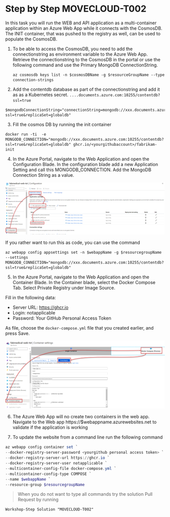 # Step by Step MOVECLOUD-T002

In this task you will run the WEB and API application as a multi-container application within an Azure Web App while it connects with the CosmosDB. The INIT container, that was pushed to the registry as well, can be used to populate the CosmosDB. 

1. To be able to access the CosmosDB, you need to add the connectionstring as environment variable to the Azure Web App. Retrieve the connectionstring to the CosmosDB in the portal or use the following command and use the Primary MongoDB ConnectionString.

    ```
    az cosmosdb keys list -n $cosmosDBName -g $resourceGroupName --type connection-strings
    ```

2. Add the contentdb database as part of the connectionstring and add it as as a Kubernetes secret. `....documents.azure.com:10255/contentdb?ssl=true`

 ```
 $mongodbConnectionString="connectionString=mongodb://xxx.documents.azure.com:10255/contentdb?ssl=true&replicaSet=globaldb"
 ```
3. Fill the cosmos DB by running the init container

```
docker run -ti  -e MONGODB_CONNECTION="mongodb://xxx.documents.azure.com:10255/contentdb?ssl=true&replicaSet=globaldb" ghcr.io/<yourgithubaccount>/fabrikam-init
```
4. In the Azure Portal, navigate to the Web Application and open the Configuration Blade. In the configuration blade add a new Application Setting and call this MONGODB_CONNECTION. Add the MongoDB Connection String as a value.

![](/Assets/AppSetting.png)

If you rather want to run this as code, you can use the command

```
az webapp config appsettings set -n $webappName -g $resourcegroupName --settings MONGODB_CONNECTION="mongodb://xxx.documents.azure.com:10255/contentdb?ssl=true&replicaSet=globaldb"
```

5. In the Azure Portal, navigate to the Web Application and open the Container Blade. In the Container blade, select the Docker Compose Tab. Select Private Registry under Image Source. 

Fill in the following data:
* Server URL: https://ghcr.io
* Login: notapplicable
* Password: Your GitHub Personal Access Token

As file, choose the `docker-compose.yml` file that you created earlier, and press Save.

![](/Assets/containerblade.png)

6. The Azure Web App will no create two containers in the web app. Navigate to the Web app https://$webappname.azurewebsites.net to validate if the application is working

7. To update the website from a command line run the following command

```PowerShell
az webapp config container set `
--docker-registry-server-password <yourgithub personal access token> `
--docker-registry-server-url https://ghcr.io `
--docker-registry-server-user notapplicable `
--multicontainer-config-file docker-compose.yml `
--multicontainer-config-type COMPOSE `
--name $webappName `
--resource-group $resourcegroupName 
```

> When you do not want to type all commands try the solution Pull Request by running

```
Workshop-Step Solution "MOVECLOUD-T002"
```

